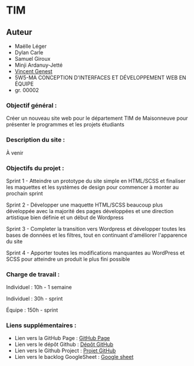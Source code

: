 # TIM

## Auteur

-   Maëlle Léger
-   Dylan Carle
-   Samuel Giroux
-   Minji Ardanuy-Jetté
-   [Vincent Genest](https://github.com/vincent-genest)
-   5W5-MA CONCEPTION D'INTERFACES ET DÉVELOPPEMENT WEB EN ÉQUIPE
-   gr. 00002

### Objectif général :

Créer un nouveau site web pour le département TIM de Maisonneuve pour présenter le programmes et les projets étudiants

### Description du site :

À venir

### Objectifs du projet :

Sprint 1 - Atteindre un prototype du site simple en HTML/SCSS et finaliser les maquettes et les systèmes de design pour commencer à monter au prochain sprint

Sprint 2 - Développer une maquette HTML/SCSS beaucoup plus développée avec la majorité des pages développées et une direction artistique bien définie et un début de Wordpress

Sprint 3 - Completer la transition vers Wordpress et développer toutes les bases de données et les filtres, tout en continuant d'améliorer l'apparence du site

Sprint 4 - Apporter toutes les modifications manquantes au WordPress et SCSS pour atteindre un produit le plus fini possible

### Charge de travail :

Individuel : 10h - 1 semaine

Individuel : 30h - sprint

Équipe : 150h - sprint

### Liens supplémentaires :

-   Lien vers la GitHub Page : [GitHub Page](https://kintsugi-design-5w5.github.io/TIM/)
-   Lien vers le dépôt Github : [Dépôt GitHub](https://github.com/kintsugi-design-5w5/TIM)
-   Lien vers le Github Project : [Projet GitHub](https://github.com/orgs/kintsugi-design-5w5/projects/1)
-   Lien vers le backlog GoogleSheet : [Google sheet](https://docs.google.com/spreadsheets/d/1I3-XLNHhBte0TZOc5cQbXzM9ZsGxMTRsRGayoXEZaSg/edit?usp=sharing)
